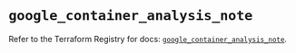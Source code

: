 # `google_container_analysis_note`

Refer to the Terraform Registry for docs: [`google_container_analysis_note`](https://registry.terraform.io/providers/hashicorp/google/6.41.0/docs/resources/container_analysis_note).
